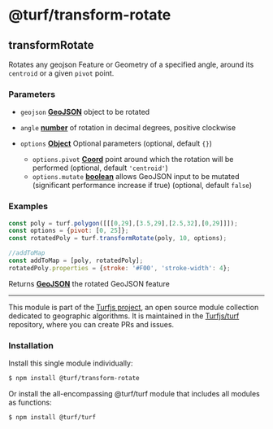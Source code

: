 # @turf/transform-rotate

<!-- Generated by documentation.js. Update this documentation by updating the source code. -->

## transformRotate

Rotates any geojson Feature or Geometry of a specified angle, around its `centroid` or a given `pivot` point.

### Parameters

*   `geojson` **[GeoJSON][1]** object to be rotated
*   `angle` **[number][2]** of rotation in decimal degrees, positive clockwise
*   `options` **[Object][3]** Optional parameters (optional, default `{}`)

    *   `options.pivot` **[Coord][4]** point around which the rotation will be performed (optional, default `'centroid'`)
    *   `options.mutate` **[boolean][5]** allows GeoJSON input to be mutated (significant performance increase if true) (optional, default `false`)

### Examples

```javascript
const poly = turf.polygon([[[0,29],[3.5,29],[2.5,32],[0,29]]]);
const options = {pivot: [0, 25]};
const rotatedPoly = turf.transformRotate(poly, 10, options);

//addToMap
const addToMap = [poly, rotatedPoly];
rotatedPoly.properties = {stroke: '#F00', 'stroke-width': 4};
```

Returns **[GeoJSON][1]** the rotated GeoJSON feature

[1]: https://tools.ietf.org/html/rfc7946#section-3

[2]: https://developer.mozilla.org/docs/Web/JavaScript/Reference/Global_Objects/Number

[3]: https://developer.mozilla.org/docs/Web/JavaScript/Reference/Global_Objects/Object

[4]: https://tools.ietf.org/html/rfc7946#section-3.1.1

[5]: https://developer.mozilla.org/docs/Web/JavaScript/Reference/Global_Objects/Boolean

<!-- This file is automatically generated. Please don't edit it directly. If you find an error, edit the source file of the module in question (likely index.js or index.ts), and re-run "yarn docs" from the root of the turf project. -->

---

This module is part of the [Turfjs project](https://turfjs.org/), an open source module collection dedicated to geographic algorithms. It is maintained in the [Turfjs/turf](https://github.com/Turfjs/turf) repository, where you can create PRs and issues.

### Installation

Install this single module individually:

```sh
$ npm install @turf/transform-rotate
```

Or install the all-encompassing @turf/turf module that includes all modules as functions:

```sh
$ npm install @turf/turf
```
